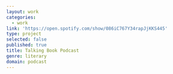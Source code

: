 ```yaml
---
layout: work
categories:
  - work
link: 'https://open.spotify.com/show/086iC767Y34rapJjKKS445'
type: project
selected: false
published: true
title: Talking Book Podcast
genre: literary
domain: podcast
---
```

